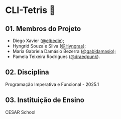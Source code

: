 # CLI-Tetris 🧩

## 01. Membros do Projeto
- Diego Xavier ([@elbedie](https://github.com/elbedie));
- Hyngrid Souza e Silva ([@Hyngras](https://github.com/Hyngras));
- Maria Gabriela Damásio Bezerra ([@gabidamasio](https://github.com/gabidamasio));
- Pamela Teixeira Rodrigues ([@draedpunk](https://github.com/draedpunk)).

## 02. Disciplina
Programação Imperativa e Funcional - 2025.1

## 03. Instituição de Ensino
CESAR School

